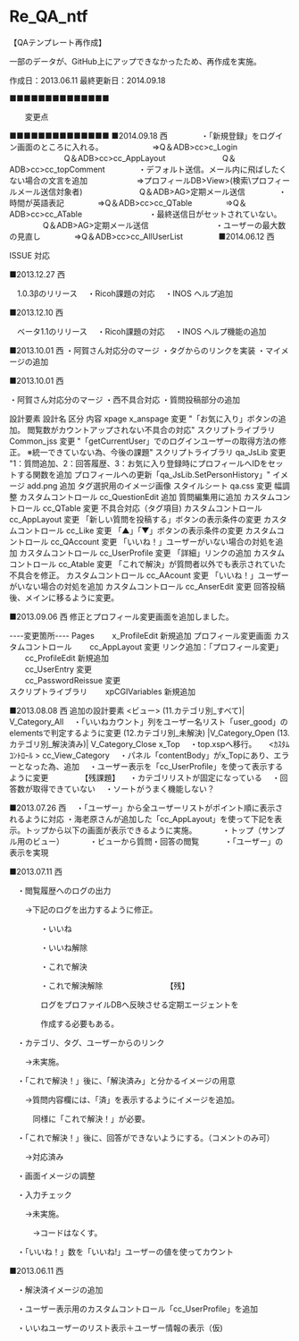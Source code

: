 ﻿Re_QA_ntf
=========

【QAテンプレート再作成】

一部のデータが、GitHub上にアップできなかったため、再作成を実施。

作成日：2013.06.11
最終更新日：2014.09.18



■■■■■■■■■■■■■■

　　変更点

■■■■■■■■■■■■■■
■2014.09.18 西
　　　　・「新規登録」をログイン画面のところに入れる。
　　　　　　⇒Q＆ADB>cc>c_Login
　　　　　　　Q＆ADB>cc>cc_AppLayout
　　　　　　　Q＆ADB>cc>cc_topComment
　　　　・デフォルト送信。メール内に飛ばしたくない場合の文言を追加
　　　　　　⇒プロフィールDB>View>(検索\プロフィールメール送信対象者)
　　　　　　　Q＆ADB>AG>定期メール送信
　　　　・時間が英語表記
　　　　⇒Q＆ADB>cc>cc_QTable
　　　　⇒Q＆ADB>cc>cc_ATable
　　　　
　　　　・最終送信日がセットされていない。
　　　　  Q＆ADB>AG>定期メール送信
　　　　
　　　　・ユーザーの最大数の見直し 
　　　　⇒Q＆ADB>cc>cc_AllUserList
　　　　
■2014.06.12 西

 ISSUE 対応

■2013.12.27 西

　1.0.3βのリリース
　・Ricoh課題の対応
　・INOS ヘルプ追加


■2013.12.10 西

　ベータ1.1のリリース
　・Ricoh課題の対応
　・INOS ヘルプ機能の追加

■2013.10.01 西
・阿賀さん対応分のマージ
・タグからのリンクを実装
・マイメージの追加

■2013.10.01 西

・阿賀さん対応分のマージ
・西不具合対応
・質問投稿部分の追加


設計要素	設計名	区分	内容
xpage	x_anspage	変更	"「お気に入り」ボタンの追加。
閲覧数がカウントアップされない不具合の対応"
スクリプトライブラリ	Common_jss	変更	"「getCurrentUser」でのログインユーザーの取得方法の修正。
※統一できていない為、今後の課題"
スクリプトライブラリ	qa_JsLib	変更	"1：質問追加、2：回答履歴、3：お気に入り登録時にプロフィールへIDをセットする関数を追加
プロフィールへの更新「qa_JsLib.SetPersonHistory」"
イメージ	add.png	追加	タグ選択用のイメージ画像
スタイルシート	qa.css	変更	幅調整
カスタムコントロール	cc_QuestionEdit	追加	質問編集用に追加
カスタムコントロール	cc_QTable	変更	不具合対応（タグ項目)
カスタムコントロール	cc_AppLayout	変更	「新しい質問を投稿する」ボタンの表示条件の変更
カスタムコントロール	cc_Like	変更	「▲」「▼」ボタンの表示条件の変更
カスタムコントロール	cc_QAccount	変更	「いいね！」ユーザーがいない場合の対処を追加
カスタムコントロール	cc_UserProfile	変更	「詳細」リンクの追加
カスタムコントロール	cc_Atable	変更	「これで解決」が質問者以外でも表示されていた不具合を修正。
カスタムコントロール	cc_AAcount	変更	「いいね！」ユーザーがいない場合の対処を追加
カスタムコントロール	cc_AnserEdit	変更	回答投稿後、メインに移るように変更。



■2013.09.06 西
修正とプロフィール変更画面を追加しました。

----変更箇所----
 Pages
　　x_ProfileEdit	新規追加	プロフィール変更画面
 カスタムコントロール
　　cc_AppLayout	変更	リンク追加：「プロフィール変更」
　　cc_ProfileEdit	新規追加	
　　cc_UserEntry	変更	
　　cc_PasswordReissue	変更	
 スクリプトライブラリ	
　　xpCGIVariables	新規追加
　　
　　

■2013.08.08 西
追加の設計要素 
<ビュー>
(11.カテゴリ別_すべて)| V_Category_All 
　・「いいねカウント」列をユーザー名リスト「user_good」のelementsで判定するように変更
(12.カテゴリ別_未解決) |V_Category_Open 
(13.カテゴリ別_解決済み)| V_Category_Close 
<XPage >
x_Top 
　・top.xspへ移行。
　
<ｶｽﾀﾑｺﾝﾄﾛｰﾙ >
cc_View_Category
　・パネル「contentBody」がx_Topにあり、エラーとなった為、追加
　・ユーザー表示を「cc_UserProfile」を使って表示するように変更
　
　
　
【残課題】
　・カテゴリリストが固定になっている
　・回答数が取得できていない
　・ソートがうまく機能しない？
　
　　

■2013.07.26 西
　・「ユーザー」から全ユーザーリストがポイント順に表示されるように対応
  ・海老原さんが追加した「cc_AppLayout」を使って下記を表示。トップから以下の画面が表示できるように実施。
　　　・トップ（サンプル用のビュー）
　　　・ビューから質問・回答の閲覧
　　　・「ユーザー」の表示を実現

■2013.07.11 西



　・閲覧履歴へのログの出力


　　→下記のログを出力するように修正。

　　　　・いいね

　　　　・いいね解除

　　　　・これで解決

　　　　・これで解決解除
　　　　
　　　　【残】

　　　　ログをプロファイルDBへ反映させる定期エージェントを

　　　　作成する必要もある。



　・カテゴリ、タグ、ユーザーからのリンク

　　→未実施。




　・「これで解決！」後に、「解決済み」と分かるイメージの用意

　　→質問内容欄には、「済」を表示するようにイメージを追加。

　　　同様に「これで解決！」が必要。


　・「これで解決！」後に、回答ができないようにする。（コメントのみ可）

　　→対応済み

　・画面イメージの調整

　・入力チェック

　　→未実施。

　　　→コードはなくす。

　・「いいね！」数を「いいね!」ユーザーの値を使ってカウント


■2013.06.11 西

　・解決済イメージの追加

　・ユーザー表示用のカスタムコントロール「cc_UserProfile」を追加

　・いいねユーザーのリスト表示＋ユーザー情報の表示（仮)

